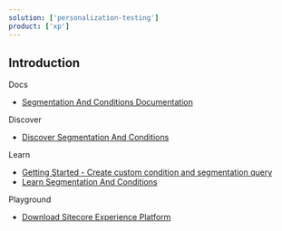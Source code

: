 ```yaml
---
solution: ['personalization-testing']
product: ['xp']
---
```


## Introduction

Docs

- [Segmentation And Conditions Documentation](https://doc.sitecore.com/xp/en/developers/101/sitecore-experience-platform/segmentation-engine.html)

Discover

- [Discover Segmentation And Conditions]()

Learn

- [Getting Started - Create custom condition and segmentation query](https://doc.sitecore.com/xp/en/developers/101/sitecore-experience-platform/create-a-custom-condition-and-segmentation-query.html)
- [Learn Segmentation And Conditions]()

Playground

- [Download Sitecore Experience Platform](/downloads/Sitecore_Experience_Platform)

